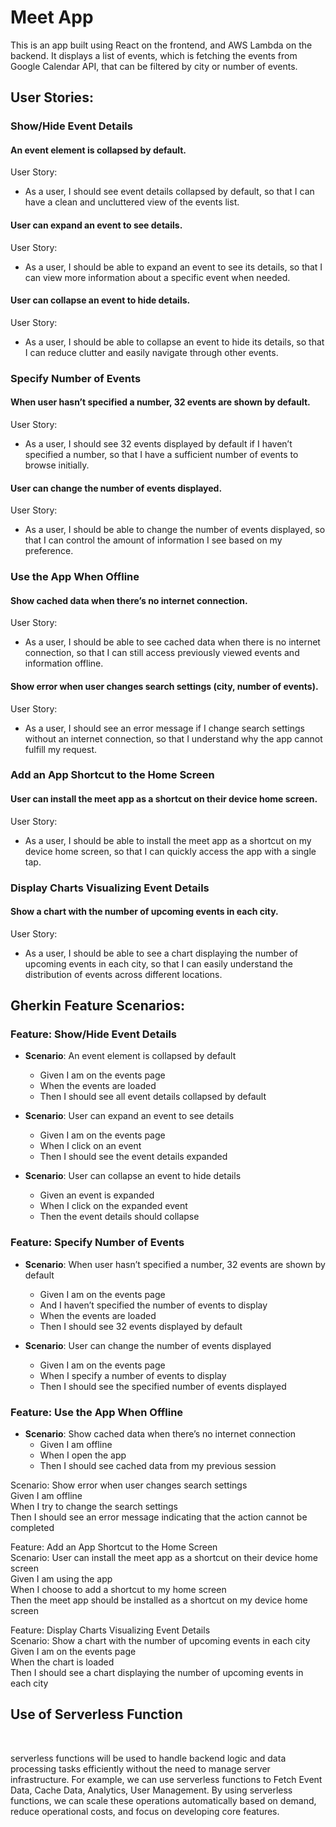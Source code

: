 # Meet App
This is an app built using React on the frontend, and AWS Lambda on the backend. It displays a list of events, which is fetching the events from Google Calendar API, that can be filtered by city or number of events.

## User Stories:

### Show/Hide Event Details
#### An event element is collapsed by default.
User Story:
* As a user, I should see event details collapsed by default, so that I can have a clean and uncluttered view of the events list.
#### User can expand an event to see details.
User Story:
* As a user, I should be able to expand an event to see its details, so that I can view more information about a specific event when needed.

#### User can collapse an event to hide details.
User Story:
* As a user, I should be able to collapse an event to hide its details, so that I can reduce clutter and easily navigate through other events.

### Specify Number of Events
#### When user hasn’t specified a number, 32 events are shown by default.
User Story:
* As a user, I should see 32 events displayed by default if I haven’t specified a number, so that I have a sufficient number of events to browse initially.

#### User can change the number of events displayed.
User Story:
* As a user, I should be able to change the number of events displayed, so that I can control the amount of information I see based on my preference.

### Use the App When Offline
#### Show cached data when there’s no internet connection.
User Story:
* As a user, I should be able to see cached data when there is no internet connection, so that I can still access previously viewed events and information offline.

#### Show error when user changes search settings (city, number of events).
User Story:
* As a user, I should see an error message if I change search settings without an internet connection, so that I understand why the app cannot fulfill my request.

### Add an App Shortcut to the Home Screen
#### User can install the meet app as a shortcut on their device home screen.
User Story:
* As a user, I should be able to install the meet app as a shortcut on my device home screen, so that I can quickly access the app with a single tap.

### Display Charts Visualizing Event Details
#### Show a chart with the number of upcoming events in each city.
User Story:
* As a user, I should be able to see a chart displaying the number of upcoming events in each city, so that I can easily understand the distribution of events across different locations.


## Gherkin Feature Scenarios:

### Feature: Show/Hide Event Details
  * **Scenario**: An event element is collapsed by default
    * Given I am on the events page
    *  When the events are loaded
    * Then I should see all event details collapsed by default


  * **Scenario**: User can expand an event to see details
    * Given I am on the events page
    * When I click on an event
    * Then I should see the event details expanded


  * **Scenario**: User can collapse an event to hide details
    * Given an event is expanded
    * When I click on the expanded event
    * Then the event details should collapse

### Feature: Specify Number of Events
  * **Scenario**: When user hasn’t specified a number, 32 events are shown by default
    * Given I am on the events page
    * And I haven’t specified the number of events to display
    * When the events are loaded
    * Then I should see 32 events displayed by default


  * **Scenario**: User can change the number of events displayed
    * Given I am on the events page
    * When I specify a number of events to display
    * Then I should see the specified number of events displayed

### Feature: Use the App When Offline
  * **Scenario**: Show cached data when there’s no internet connection
    * Given I am offline
    * When I open the app
    * Then I should see cached data from my previous session


  Scenario: Show error when user changes search settings<br />
    Given I am offline<br />
    When I try to change the search settings<br />
    Then I should see an error message indicating that the action cannot be completed<br />

Feature: Add an App Shortcut to the Home Screen<br />
  Scenario: User can install the meet app as a shortcut on their device home screen<br />
    Given I am using the app<br />
    When I choose to add a shortcut to my home screen<br />
    Then the meet app should be installed as a shortcut on my device home screen<br />

Feature: Display Charts Visualizing Event Details<br />
  Scenario: Show a chart with the number of upcoming events in each city<br />
    Given I am on the events page<br />
    When the chart is loaded<br />
    Then I should see a chart displaying the number of upcoming events in each city

<h2 style=bold>Use of Serverless Function</h2><br />
<p>serverless functions will be used to handle backend logic and data processing tasks efficiently without the need to manage server infrastructure. For example, we can use serverless functions to Fetch Event Data, Cache Data, Analytics, User Management. By using serverless functions, we can scale these operations automatically based on demand, reduce operational costs, and focus on developing core features.</p>